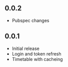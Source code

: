## 0.0.2

- Pubspec changes

## 0.0.1

- Initial release
- Login and token refresh
- Timetable with cacheing
